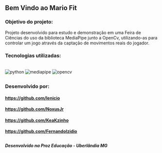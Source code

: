 ## Bem Vindo ao Mario Fit

### Objetivo do projeto:

Projeto desenvolvido para estudo e demonstração em uma Feira de Ciências do uso da biblioteca MediaPipe junto a OpenCv, utilizando-as para controlar um jogo através da captação de movimentos reais do jogador.

### Tecnologias utilizadas:

<div style="display: inline_block"><br/> 
    <img align="center" alt="python" src="https://img.shields.io/badge/Python-14354C?style=for-the-badge&logo=python&logoColor=white"/>
    <img align="center" alt="mediapipe" src="https://img.shields.io/badge/Media Pipe-05C?style=for-the-badge&logo=python&logoColor=white"/>
    <img align="center" alt="opencv" src="https://img.shields.io/badge/OpenCv-19C?style=for-the-badge&logo=python&logoColor=white"/>

</div>

##

### Desenvolvido por:

#### https://github.com/lenicio 
#### https://github.com/NoxusJr
#### https://github.com/KeaKzinho
#### https://github.com/FernandoIzidio

##

##### Desenvolvido na Proz Educação - Uberlândia MG

